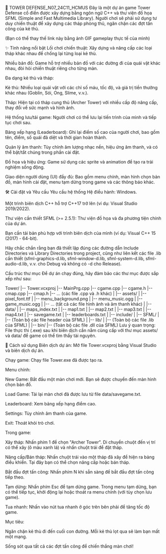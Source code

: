 🚩 TOWER DEFENSE_N07_24C11_HCMUS
Đây là một dự án game Tower Defense cổ điển được xây dựng bằng ngôn ngữ C++ và thư viện đồ họa SFML (Simple and Fast Multimedia Library). Người chơi sẽ phải sử dụng tư duy chiến thuật để xây dựng các tháp phòng thủ, ngăn chặn các đợt tấn công của kẻ thù.

(Bạn có thể thay thế link này bằng ảnh GIF gameplay thực tế của mình)

✨ Tính năng nổi bật
Lối chơi chiến thuật: Xây dựng và nâng cấp các loại tháp khác nhau để chống lại từng loại kẻ thù.

Nhiều bản đồ: Game hỗ trợ nhiều bản đồ với các đường đi của quái vật khác nhau, đòi hỏi chiến thuật riêng cho từng màn.

Đa dạng kẻ thù và tháp:

Kẻ thù: Nhiều loại quái vật với các chỉ số máu, tốc độ, và giá trị tiền thưởng khác nhau (Goblin, Sói, Ong, Slime, v.v.).

Tháp: Hiện tại có tháp cung thủ (Archer Tower) với nhiều cấp độ nâng cấp, thay đổi về sức mạnh và hình ảnh.

Hệ thống lưu/tải game: Người chơi có thể lưu lại tiến trình của mình và tiếp tục chơi sau.

Bảng xếp hạng (Leaderboard): Ghi lại điểm số cao của người chơi, bao gồm tên, điểm, số quái đã diệt và thời gian hoàn thành.

Quản lý âm thanh: Tùy chỉnh âm lượng nhạc nền, hiệu ứng âm thanh, và có thể bật/tắt chúng trong phần cài đặt.

Đồ họa và hiệu ứng: Game sử dụng các sprite và animation để tạo ra trải nghiệm sống động.

Giao diện người dùng (UI) đầy đủ: Bao gồm menu chính, màn hình chọn bản đồ, màn hình cài đặt, menu tạm dừng trong game và các thông báo khác.

🛠️ Cài đặt và Yêu cầu
Yêu cầu hệ thống
Hệ điều hành: Windows.

Một trình biên dịch C++ hỗ trợ C++17 trở lên (ví dụ: Visual Studio 2019/2022).

Thư viện cần thiết
SFML (>= 2.5.1): Thư viện đồ họa và đa phương tiện chính của dự án.

Bạn cần tải bản phù hợp với trình biên dịch của mình (ví dụ: Visual C++ 15 (2017) - 64-bit).

Hãy chắc chắn rằng bạn đã thiết lập đúng các đường dẫn Include Directories và Library Directories trong project, cũng như liên kết các file .lib cần thiết (sfml-graphics-d.lib, sfml-window-d.lib, sfml-system-d.lib, sfml-audio-d.lib, v.v. cho Debug và không có -d cho Release).

Cấu trúc thư mục
Để dự án chạy đúng, hãy đảm bảo các thư mục được sắp xếp như sau:

Tower/
|-- Tower.vcxproj
|-- MainPrg.cpp
|-- cgame.cpp
|-- cgame.h
|-- cmap.cpp
|-- cmap.h
|-- ... (các file .cpp và .h khác)
|
|-- assets/
|   |-- pixel_font.ttf
|   |-- menu_background.png
|   |-- menu_music.ogg
|   |-- game_music.ogg
|   |-- ... (tất cả các file hình ảnh và âm thanh khác)
|
|-- data/
|   |-- maps_index.txt
|   |-- map1.txt
|   |-- map2.txt
|   |-- map3.txt
|   |-- map4.txt
|   |-- savegame.txt
|   |-- leaderboards.txt
|
|-- include/
|   |-- SFML/
|       |-- (Toàn bộ các file header của SFML)
|
|-- lib/
|   |-- (Toàn bộ các file .lib của SFML)
|
|-- bin/
    |-- (Toàn bộ các file .dll của SFML)
Lưu ý quan trọng: File thực thi (.exe) sau khi biên dịch cần nằm cùng cấp với thư mục assets/ và data/ để game có thể tìm thấy tài nguyên.

🚀 Cách sử dụng
Biên dịch dự án: Mở file Tower.vcxproj bằng Visual Studio và biên dịch dự án.

Chạy game: Chạy file Tower.exe đã được tạo ra.

Menu chính:

New Game: Bắt đầu một màn chơi mới. Bạn sẽ được chuyển đến màn hình chọn bản đồ.

Load Game: Tải lại màn chơi đã được lưu từ file data/savegame.txt.

Leaderboard: Xem bảng xếp hạng điểm cao.

Settings: Tùy chỉnh âm thanh của game.

Exit: Thoát khỏi trò chơi.

Trong game:

Xây tháp: Nhấn phím 1 để chọn "Archer Tower". Di chuyển chuột đến vị trí có thể xây (ô màu xanh lá) và nhấn chuột trái để đặt tháp.

Nâng cấp/Bán tháp: Nhấn chuột trái vào một tháp đã xây để hiện ra bảng điều khiển. Tại đây bạn có thể chọn nâng cấp hoặc bán tháp.

Bắt đầu đợt tấn công: Nhấn phím N khi sẵn sàng để bắt đầu đợt tấn công tiếp theo.

Tạm dừng: Nhấn phím Esc để tạm dừng game. Trong menu tạm dừng, bạn có thể tiếp tục, khởi động lại hoặc thoát ra menu chính (với tùy chọn lưu game).

Tua nhanh: Nhấn vào nút tua nhanh ở góc trên bên phải để tăng tốc độ game.

Mục tiêu:

Ngăn chặn kẻ thù đi đến cuối con đường. Mỗi kẻ thù lọt qua sẽ làm bạn mất một mạng.

Sống sót qua tất cả các đợt tấn công để chiến thắng màn chơi!
